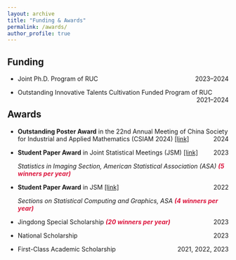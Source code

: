 ```yaml
---
layout: archive
title: "Funding & Awards"
permalink: /awards/
author_profile: true
---
```


Funding
------
* Joint Ph.D. Program of RUC <span style="float:right">2023–2024</span> 

* Outstanding Innovative Talents Cultivation Funded Program of RUC <span style="float:right">2021–2024</span> 
  

Awards
------
* **Outstanding Poster Award** in the 22nd Annual Meeting of China Society for Industrial and Applied Mathematics (CSIAM 2024) [[link]](https://mp.weixin.qq.com/s/ffKNLItqx5vv-P0r3Yd2QQ) <span style="float:right">2024</span>

* **Student Paper Award** in Joint Statistical Meetings (JSM) [[link]](https://mp.weixin.qq.com/s/5Xuaovwq_I467Vmfq9KxkA) <span style="float:right">2023</span>

    *Statistics in Imaging Section, American Statistical Association (ASA) <font color=Crimson><b>(5 winners per year)</b></font>* 

* **Student Paper Award** in JSM [[link]](https://mp.weixin.qq.com/s/1tfq0-pCQmfgoUe_m3aHaQ) <span style="float:right">2022</span>

    *Sections on Statistical Computing and Graphics, ASA <font color=Crimson><b>(4 winners per year)</b></font>* 

* Jingdong Special Scholarship <span style="float:right">2023</span>
    *<font color=Crimson><b>(20 winners per year)</b></font>*

* National Scholarship <span style="float:right">2023</span>

* First-Class Academic Scholarship <span style="float:right">2021, 2022, 2023</span> 
